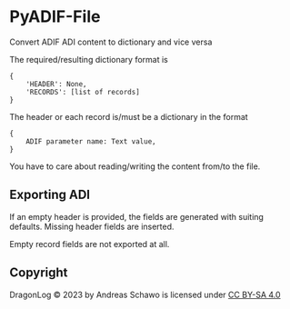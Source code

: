 PyADIF-File
===========
Convert ADIF ADI content to dictionary and vice versa

The required/resulting dictionary format is

    {
        'HEADER': None,
        'RECORDS': [list of records]
    }

The header or each record is/must be a dictionary in the format
    
    {
        ADIF parameter name: Text value,
    }

You have to care about reading/writing the content from/to the file.

Exporting ADI
-------------
If an empty header is provided, the fields are generated with suiting defaults.
Missing header fields are inserted.

Empty record fields are not exported at all.

Copyright
---------
DragonLog &copy; 2023 by Andreas Schawo is licensed under [CC BY-SA 4.0](http://creativecommons.org/licenses/by-sa/4.0/) 